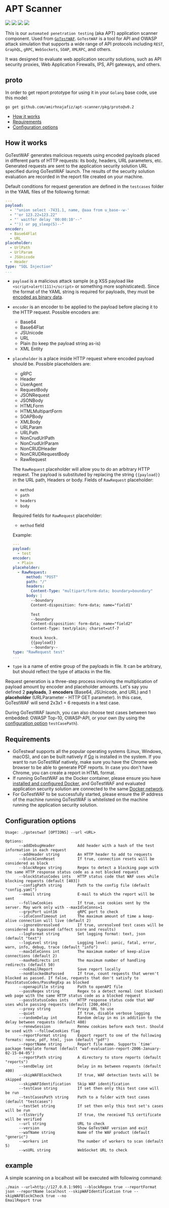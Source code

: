 # APT Scanner

![](https://img.shields.io/badge/Language-Golang-blue)
![](https://img.shields.io/badge/Platform-APT-blue)
![](https://img.shields.io/badge/App-Security_Scanner-blue)
![](https://img.shields.io/badge/Version-v0.1-blue)

This is our ```automated penetration testing``` (aka APT) application scanner component.
Used from [```GoTestWAF```](https://github.com/wallarm/gotestwaf).
```GoTestWAF``` is a tool for API and OWASP attack simulation that supports a wide range of API protocols including
```REST```, ```GraphQL```, ```gRPC```, ```WebSockets```, ```SOAP```, ```XMLRPC```, and others.

It was designed to evaluate web application security solutions, such as API security proxies, Web Application Firewalls,
IPS, API gateways, and others.

## proto

In order to get report prototype for using it in your ```Golang``` base code, use this model:

```shell
go get github.com/amirhnajafiz/apt-scanner/pkg/proto@v0.2
```

* [How it works](#how-it-works)
* [Requirements](#requirements)
* [Configuration options](#configuration-options)

## How it works

GoTestWAF generates malicious requests using encoded payloads placed in different parts of HTTP requests: its body, headers,
URL parameters, etc. Generated requests are sent to the application security solution URL specified during GoTestWAF launch.
The results of the security solution evaluation are recorded in the report file created on your machine.

Default conditions for request generation are defined in the `testcases` folder in the YAML files of the following format:

```yaml
---
payload:
  - '"union select -7431.1, name, @aaa from u_base--w-'
  - "'or 123.22=123.22"
  - "' waitfor delay '00:00:10'--"
  - "')) or pg_sleep(5)--"
encoder:
  - Base64Flat
  - URL
placeholder:
  - UrlPath
  - UrlParam
  - JSUnicode
  - Header
type: "SQL Injection"
...
```

* `payload` is a malicious attack sample (e.g XSS payload like ```<script>alert(111)</script>``` or something more sophisticated).
Since the format of the YAML string is required for payloads, they must be [encoded as binary data](https://yaml.org/type/binary.html).

* `encoder` is an encoder to be applied to the payload before placing it to the HTTP request. Possible encoders are:

    * Base64
    * Base64Flat
    * JSUnicode
    * URL
    * Plain (to keep the payload string as-is)
    * XML Entity

* `placeholder` is a place inside HTTP request where encoded payload should be. Possible placeholders are:

    * gRPC
    * Header
    * UserAgent
    * RequestBody
    * JSONRequest
    * JSONBody
    * HTMLForm
    * HTMLMultipartForm
    * SOAPBody
    * XMLBody
    * URLParam
    * URLPath
    * NonCrudUrlPath
    * NonCrudUrlParam
    * NonCRUDHeader
    * NonCRUDRequestBody
    * RawRequest

    The `RawRequest` placeholder will allow you to do an arbitrary HTTP request. The payload is substituted by replacing the string `{{payload}}` in the URL path, Headers or body. Fields of `RawRequest` placeholder:

    * `method`
    * `path`
    * `headers`
    * `body`

    Required fields for `RawRequest` placeholder:
    
    * `method` field

    Example:
    
    ```yaml
    ---
    payload:
      - test
    encoder:
      - Plain
    placeholder:
      - RawRequest:
          method: "POST"
          path: "/"
          headers:
            Content-Type: "multipart/form-data; boundary=boundary"
          body: |
            --boundary
            Content-disposition: form-data; name="field1"
            
            Test
            --boundary
            Content-disposition: form-data; name="field2"
            Content-Type: text/plain; charset=utf-7
            
            Knock knock.
            {{payload}}
            --boundary--
    type: "RawRequest test"
    ...
    ```

* `type` is a name of entire group of the payloads in file. It can be arbitrary, but should reflect the type of attacks in the file.

Request generation is a three-step process involving the multiplication of payload amount by encoder and placeholder amounts.
Let's say you defined 2 **payloads**, 3 **encoders** (Base64, JSUnicode, and URL) and 1 **placeholder** (URLParameter - HTTP GET parameter).
In this case, GoTestWAF will send 2x3x1 = 6 requests in a test case.

During GoTestWAF launch, you can also choose test cases between two embedded: OWASP Top-10, OWASP-API,
or your own (by using the [configuration option](#configuration-options) `testCasePath`).

## Requirements

* GoTestwaf supports all the popular operating systems (Linux, Windows, macOS), and can be built natively
if [Go](https://golang.org/doc/install) is installed in the system. If you want to run GoTestWaf natively,
make sure you have the Chrome web browser to be able to generate PDF reports. In case you don't have Chrome,
you can create a report in HTML format.
* If running GoTestWAF as the Docker container, please ensure you have [installed and configured Docker](https://docs.docker.com/get-docker/),
and GoTestWAF and evaluated application security solution are connected to the same [Docker network](https://docs.docker.com/network/).
* For GoTestWAF to be successfully started, please ensure the IP address of the machine running GoTestWAF is whitelisted
on the machine running the application security solution.

## Configuration options

```
Usage: ./gotestwaf [OPTIONS] --url <URL>

Options:
      --addDebugHeader          Add header with a hash of the test information in each request
      --addHeader string        An HTTP header to add to requests
      --blockConnReset          If true, connection resets will be considered as block
      --blockRegex string       Regex to detect a blocking page with the same HTTP response status code as a not blocked request
      --blockStatusCodes ints   HTTP status code that WAF uses while blocking requests (default [403])
      --configPath string       Path to the config file (default "config.yaml")
      --email string            E-mail to which the report will be sent
      --followCookies           If true, use cookies sent by the server. May work only with --maxIdleConns=1
      --grpcPort uint16         gRPC port to check
      --idleConnTimeout int     The maximum amount of time a keep-alive connection will live (default 2)
      --ignoreUnresolved        If true, unresolved test cases will be considered as bypassed (affect score and results)
      --logFormat string        Set logging format: text, json (default "text")
      --logLevel string         Logging level: panic, fatal, error, warn, info, debug, trace (default "info")
      --maxIdleConns int        The maximum number of keep-alive connections (default 2)
      --maxRedirects int        The maximum number of handling redirects (default 50)
      --noEmailReport           Save report locally
      --nonBlockedAsPassed      If true, count requests that weren't blocked as passed. If false, requests that don't satisfy to PassStatusCodes/PassRegExp as blocked
      --openapiFile string      Path to openAPI file
      --passRegex string        Regex to a detect normal (not blocked) web page with the same HTTP status code as a blocked request
      --passStatusCodes ints    HTTP response status code that WAF uses while passing requests (default [200,404])
      --proxy string            Proxy URL to use
      --quiet                   If true, disable verbose logging
      --randomDelay int         Random delay in ms in addition to the delay between requests (default 400)
      --renewSession            Renew cookies before each test. Should be used with --followCookies flag
      --reportFormat string     Export report to one of the following formats: none, pdf, html, json (default "pdf")
      --reportName string       Report file name. Supports `time' package template format (default "waf-evaluation-report-2006-January-02-15-04-05")
      --reportPath string       A directory to store reports (default "reports")
      --sendDelay int           Delay in ms between requests (default 400)
      --skipWAFBlockCheck       If true, WAF detection tests will be skipped
      --skipWAFIdentification   Skip WAF identification
      --testCase string         If set then only this test case will be run
      --testCasesPath string    Path to a folder with test cases (default "testcases")
      --testSet string          If set then only this test set's cases will be run
      --tlsVerify               If true, the received TLS certificate will be verified
      --url string              URL to check
      --version                 Show GoTestWAF version and exit
      --wafName string          Name of the WAF product (default "generic")
      --workers int             The number of workers to scan (default 5)
      --wsURL string            WebSocket URL to check
```

## example

A simple scanning on a localhost will be executed with following command:

```shell
./main --url=http://127.0.0.1:9091 --blockRegex true --reportFormat json --reportName localhost --skipWAFIdentification true --skipWAFBlockCheck true --no
EmailReport true
```
